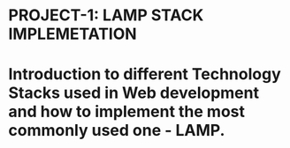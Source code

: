 # PROJECT-1: LAMP STACK IMPLEMETATION 
# Introduction to different Technology Stacks used in Web development and how to implement the most commonly used one - LAMP.

